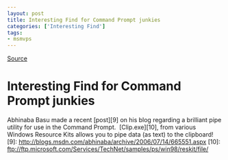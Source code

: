 ```yaml
---
layout: post
title: Interesting Find for Command Prompt junkies
categories: ['Interesting Find']
tags:
- msmvps
---
```

[Source](http://blogs.msmvps.com/peterritchie/2006/07/14/interesting-find-for-command-prompt-junkies/ "Permalink to Interesting Find for Command Prompt junkies")

# Interesting Find for Command Prompt junkies
Abhinaba Basu made a recent [post][9] on his blog regarding a brilliant pipe utility for use in the Command Prompt.  [Clip.exe][10], from various Windows Resource Kits allows you to pipe data (as text) to the clipboard!
[9]: http://blogs.msdn.com/abhinaba/archive/2006/07/14/665551.aspx
[10]: ftp://ftp.microsoft.com/Services/TechNet/samples/ps/win98/reskit/file/

